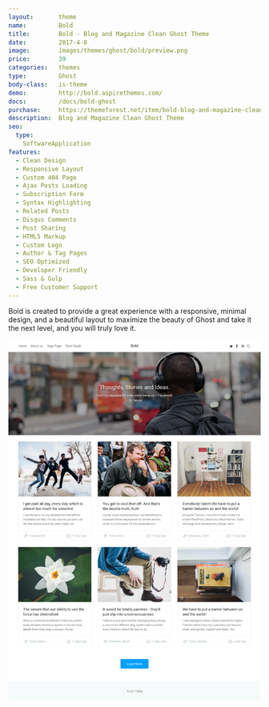 ```yaml
---
layout:       theme
name:         Bold
title:        Bold - Blog and Magazine Clean Ghost Theme
date:         2017-4-8
image:        images/themes/ghost/bold/preview.png
price:        39
categories:   themes
type:         Ghost
body-class:   is-theme
demo:         http://bold.aspirethemes.com/
docs:         /docs/bold-ghost
purchase:     https://themeforest.net/item/bold-blog-and-magazine-clean-ghost-theme/19663870
description:  Blog and Magazine Clean Ghost Theme
seo:
  type:
    SoftwareApplication
features:
  - Clean Design
  - Responsive Layout
  - Custom 404 Page
  - Ajax Posts Loading
  - Subscription Form
  - Syntax Highlighting
  - Related Posts
  - Disqus Comments
  - Post Sharing
  - HTML5 Markup
  - Custom Logo
  - Author & Tag Pages
  - SEO Optimized
  - Developer Friendly
  - Sass & Gulp
  - Free Customer Support
---
```


Bold is created to provide a great experience with a responsive, minimal design, and a beautiful layout to maximize the beauty of Ghost and take it the next level, and you will truly love it.

![bold-ghost-full-preview](/images/themes/ghost/bold/full-preview.png)